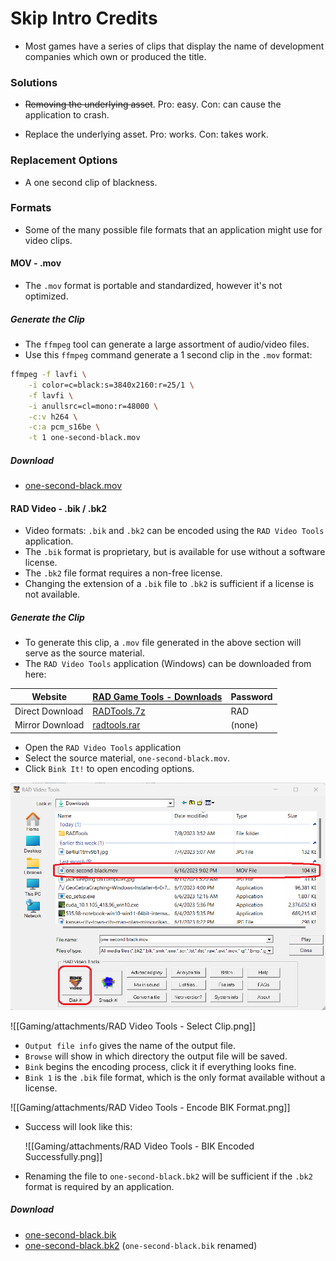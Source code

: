 # Skip Intro Credits

- Most games have a series of clips that display the name of development companies which own or produced the title.

### Solutions

- ~~Removing the underlying asset~~.
	  Pro: easy.
	  Con: can cause the application to crash.

- Replace the underlying asset.
	  Pro: works.
	  Con: takes work.

### Replacement Options

- A one second clip of blackness.

### Formats

- Some of the many possible file formats that an application might use for video clips.

#### MOV - .mov
- The `.mov` format is portable and standardized, however it's not optimized.

##### Generate the Clip
- The `ffmpeg` tool can generate a large assortment of audio/video files.
- Use this `ffmpeg` command generate a 1 second clip in the `.mov` format:
```bash
ffmpeg -f lavfi \
	-i color=c=black:s=3840x2160:r=25/1 \
	-f lavfi \
	-i anullsrc=cl=mono:r=48000 \
	-c:v h264 \
	-c:a pcm_s16be \
	-t 1 one-second-black.mov
```

##### Download
- [one-second-black.mov](https://mega.nz/file/vNYU0IpT#6WKzEqy---eWrykLx8YiJgM278rjZTwE_ojjik1maMQ)

#### RAD Video - .bik / .bk2
- Video formats: `.bik` and `.bk2` can be encoded using the `RAD Video Tools` application.
- The `.bik` format is proprietary, but is available for use without a software license.
- The `.bk2` file format requires a non-free license.
- Changing the extension of a `.bik` file to `.bk2` is sufficient if a license is not available.

##### Generate the Clip
- To generate this clip, a `.mov` file generated in the above section will serve as the source material.
- The `RAD Video Tools` application (Windows) can be downloaded from here:

| Website         | [RAD Game Tools - Downloads](http://www.radgametools.com/bnkdown.htm)                                   | Password |
|-----------------|---------------------------------------------------------------------------|----------|
| Direct Download | [RADTools.7z](http://www.radgametools.com/down/Bink/RADTools.7z)                         | RAD      |
| Mirror Download | [radtools.rar](https://mega.nz/file/KY5yxLhJ#TeMMcgHpUnxaTuorL0Oem1owhtu1vi-EOAUe9iE7iVw) | (none)   |


- Open the `RAD Video Tools` application
- Select the source material, `one-second-black.mov`.
- Click `Bink It!` to open encoding options.

![Test](Gaming/attachments/RAD%20Video%20Tools%20-%20Select%20Clip.png)

![[Gaming/attachments/RAD Video Tools - Select Clip.png]]

- `Output file info` gives the name of the output file.
- `Browse` will show in which directory the output file will be saved.
- `Bink` begins the encoding process, click it if everything looks fine.
- `Bink 1` is the `.bik` file format, which is the only format available without a license.
  
![[Gaming/attachments/RAD Video Tools - Encode BIK Format.png]]

- Success will look like this:
  
  ![[Gaming/attachments/RAD Video Tools - BIK Encoded Successfully.png]]

- Renaming the file to `one-second-black.bk2` will be sufficient if the `.bk2` format is required by an application.

##### Download
- [one-second-black.bik](https://mega.nz/file/rV5FRaba#fIMlBaMkqtN4gnjOfK9clAUP3DTFqqDsJCvOFA3BIHg)
- [one-second-black.bk2](https://mega.nz/file/WUYykSxY#fIMlBaMkqtN4gnjOfK9clAUP3DTFqqDsJCvOFA3BIHg) (`one-second-black.bik` renamed)
